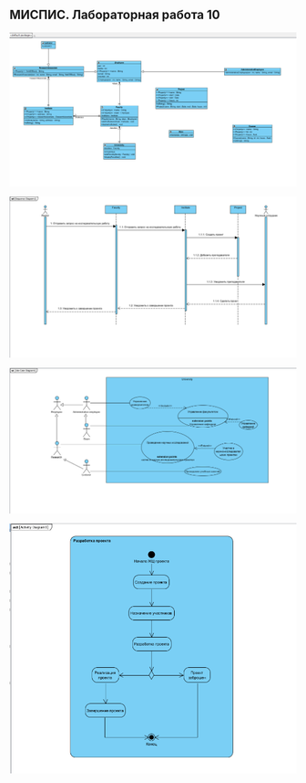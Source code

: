 ## МИСПИС. Лабораторная работа 10

![class.png](class.png)

![usecase.png](sequence.png)

![sequence.png](usecase.png)

![activity.png](activity.png)
